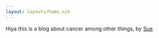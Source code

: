 ```yaml
---
layout: layouts/home.njk
---
```


Hiya this is a blog about cancer among other things, by [Sue](https://suesmith.glitch.me)
